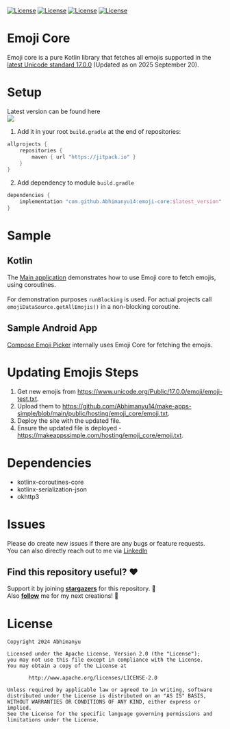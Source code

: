 <a href="https://opensource.org/licenses/Apache-2.0" target="_blank"><img alt="License" src="https://img.shields.io/badge/License-Apache%202.0-blue.svg"/></a>
<a href="https://jitpack.io/#Abhimanyu14/emoji-core" target="_blank"><img alt="License" src="https://jitpack.io/v/Abhimanyu14/emoji-core.svg"/></a>
<a href="https://github.com/Abhimanyu14/emoji-core/stargazers" target="_blank"><img alt="License" src="https://img.shields.io/github/stars/Abhimanyu14/emoji-core?style=social"/></a>
<a href="https://github.com/Abhimanyu14/emoji-core/fork" target="_blank"><img alt="License" src="https://img.shields.io/github/forks/Abhimanyu14/emoji-core?logo=github&style=social"/></a>

# Emoji Core

Emoji core is a pure Kotlin library that fetches all emojis supported in the [latest Unicode standard 17.0.0](https://www.unicode.org/versions/Unicode17.0.0/) (Updated as on 2025 September 20).

# Setup

Latest version can be found here </br>
[![](https://jitpack.io/v/Abhimanyu14/emoji-core.svg)](https://jitpack.io/#Abhimanyu14/emoji-core)

1. Add it in your root `build.gradle` at the end of repositories:

```kotlin
allprojects {
    repositories {
        maven { url "https://jitpack.io" }
    }
}
```

2. Add dependency to module `build.gradle`

```kotlin
dependencies {
    implementation "com.github.Abhimanyu14:emoji-core:$latest_version"
}
```

# Sample

## Kotlin

The [Main application](/src/main/kotlin/emoji/core/Main.kt) demonstrates how to use Emoji core to fetch emojis, using
coroutines. </br>
</br>
For demonstration purposes `runBlocking` is used. For actual projects call `emojiDataSource.getAllEmojis()` in a
non-blocking coroutine.

## Sample Android App

[Compose Emoji Picker](https://github.com/Abhimanyu14/compose-emoji-picker) internally uses Emoji Core for fetching the
emojis.

# Updating Emojis Steps

1. Get new emojis from https://www.unicode.org/Public/17.0.0/emoji/emoji-test.txt.
2. Upload them to https://github.com/Abhimanyu14/make-apps-simple/blob/main/public/hosting/emoji_core/emoji.txt.
3. Deploy the site with the updated file.
4. Ensure the updated file is deployed - https://makeappssimple.com/hosting/emoji_core/emoji.txt.

# Dependencies

- kotlinx-coroutines-core
- kotlinx-serialization-json
- okhttp3

# Issues

Please do create new issues if there are any bugs or feature requests. </br>
You can also directly reach out to me via [LinkedIn](https://www.linkedin.com/in/abhimanyu-n/)

## Find this repository useful? ♥️

Support it by joining **[stargazers](https://github.com/Abhimanyu14/emoji-core/stargazers)** for this repository. 🌟  
Also **[follow](https://github.com/Abhimanyu14)** me for my next creations! 🤗

# License

```
Copyright 2024 Abhimanyu

Licensed under the Apache License, Version 2.0 (the "License");
you may not use this file except in compliance with the License.
You may obtain a copy of the License at

       http://www.apache.org/licenses/LICENSE-2.0

Unless required by applicable law or agreed to in writing, software
distributed under the License is distributed on an "AS IS" BASIS,
WITHOUT WARRANTIES OR CONDITIONS OF ANY KIND, either express or implied.
See the License for the specific language governing permissions and
limitations under the License.
```
